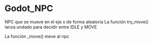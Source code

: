 # Godot_NPC
NPC que se mueve en el eje x de forma aleatoria
La función try_move() lanza undado para decidir entre IDLE y MOVE

La función _move() meve al npc
